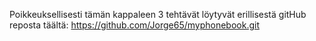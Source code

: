 Poikkeuksellisesti tämän kappaleen 3 tehtävät löytyvät 
erillisestä gitHub reposta täältä:
  https://github.com/Jorge65/myphonebook.git
